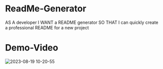 # ReadMe-Generator

AS A developer
I WANT a README generator
SO THAT I can quickly create a professional README for a new project


# Demo-Video
![2023-08-19 10-20-55](https://github.com/oSweets13/ReadMe-Generator/assets/129811051/e1aef740-b965-4896-bbbb-4dbfd50588a1)
